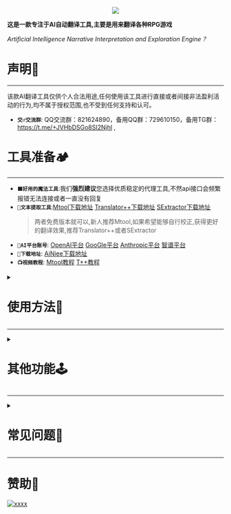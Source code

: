 <p align="center">
  <a href="https://github.com/NEKOparapa/AiNiee-chatgpt">
    <img src="https://github.com/NEKOparapa/AiNiee-chatgpt/blob/main/Example%20image/logo.png">
  </a>
<p>


**这是一款专注于AI自动翻译工具,主要是用来翻译各种RPG游戏**

*Artificial Intelligence Narrative Interpretation and Exploration Engine？*


  
# 声明🧾 
***
该款AI翻译工具仅供个人合法用途,任何使用该工具进行直接或者间接非法盈利活动的行为,均不属于授权范围,也不受到任何支持和认可。

* **`交♂交流群`**:  QQ交流群：821624890，备用QQ群：729610150，备用TG群：https://t.me/+JVHbDSGo8SI2Njhl ,

#  工具准备🏕️
***
 * **`🟪好用的魔法工具`**:我们**强烈建议**您选择优质稳定的代理工具,不然api接口会频繁报错无法连接或者一直没有回复
 * **`📖文本提取工具`**:[Mtool下载地址](https://afdian.net/a/AdventCirno?tab=feed)  [Translator++下载地址](https://dreamsavior.net/download/)  [SExtractor下载地址](https://github.com/satan53x/SExtractor)
   > 两者免费版本就可以,新人推荐Mtool,如果希望能够自行校正,获得更好的翻译效果,推荐Translator++或者SExtractor
* **`🤖AI平台账号`**: [OpenAI平台](https://platform.openai.com/)    [GooGle平台](https://makersuite.google.com/app/apikey?hl=zh-cn)    [Anthropic平台](https://console.anthropic.com/dashboard)    [智谱平台](https://open.bigmodel.cn/overview)
* **`📡下载地址`**: [AiNiee下载地址](https://github.com/NEKOparapa/AiNiee/releases)
* **`📺视频教程`**: [Mtool教程](https://www.bilibili.com/video/BV1h6421c7MA)      [T++教程](https://www.bilibili.com/video/BV18c411K7WN?p=2)

<details>
<summary><b> 

# 使用方法📝
</b> </summary>



<details>
<summary><b> 

### 账号配置
</b> </summary>

*  OpenAI官方配置示例:
    > <img src="https://raw.githubusercontent.com/NEKOparapa/AiNiee-chatgpt/main/Example%20image/官方账号设置.png" width="600" height="400"><br>
  
    >`账号类型`: 新注册的5刀余额账号为免费账号，且每分钟只能翻译3次，每天一共只能翻译200次；付费账号是有过付费记录，且达到一些条件才会升级<br>
  
    > `模型选择`: 默认是GPT3.5模型，请自行了解模型之间的区别后再进行更改。<br>
  
    >`API KEY`: 填入由OpenAi账号生成的api_key<br>
  
    >`代理端口`: 可以不输入,如果需要设置代理时,再则填入http://<代理ip>:<代理端口>,示例：`http://127.0.0.1:10081`<br>

*  OpenAI中转配置示例:
    > <img src="https://raw.githubusercontent.com/NEKOparapa/AiNiee-chatgpt/main/Example%20image/代理账号设置.png" width="600" height="400"><br> 
    
    >`请求地址`: 填入国内代理平台提供的请求地址,示例：`https://api.openai-sb.com/v1`
    
    >`模型选择`: 默认是GPT3.5模型，请自行了解模型之间的区别后再进行更改。<br>

    >`API KEY`: 填入国内代理平台给你生成的API KEY<br>

    >`代理端口`: 可以不输入,如果需要设置代理时,再则填入http://<代理ip>:<代理端口>,示例：`http://127.0.0.1:10081`<br>
  
    >`每分钟请求数`: RPM (requests per minute)每分钟向openai发送的翻译任务数量`
  
    >`每分钟tokens数`: TPM (tokens per minute)每分钟向openai发送的tokens总数（类似字符总数）

    >`请求输入价格`: 根据国内代理平台设定的价格进行设置，单位是每1k tokens
    
    >`回复输出价格`: 根据国内代理平台设定的价格进行设置，单位是每1k tokens

*  SakuraLLM配置:
  
    1.Kaggle云平台方法：https://github.com/SakuraLLM/Sakura-13B-Galgame/wiki/%E7%99%BD%E5%AB%96Kaggle%E5%B9%B3%E5%8F%B0%E9%83%A8%E7%BD%B2%E6%95%99%E7%A8%8B

    2.Autodl云平台方法：https://books.fishhawk.top/forum/65719bf16843e12bd3a4dc98#%E5%A6%82%E4%BD%95%E4%BD%BF%E7%94%A8AutoDL%E9%83%A8%E7%BD%B2

    3.部署好模型后，获取接口地址，填入请求地址栏中


</details>
  


<details>
<summary><b> 

### 翻译配置
</b> </summary>

*   配置示例:<br>
    ><img src="https://raw.githubusercontent.com/NEKOparapa/AiNiee-chatgpt/main/Example%20image/Mtool/翻译设置Mtool.png" width="600" height="400"><br>
    
    >`翻译项目`: 先前导出原文文件的工具<br>

    >`翻译平台`: 翻译文本时希望使用的平台<br>

    >`文本源语言`: 根据你需要翻译游戏的语言选择相应的源语言<br>

    >`文本目标语言`: 你希望翻译成的语言<br>
  
    >`输入文件夹`: 选择你需要翻译的原文文件,把导出的文件尽量放在一个文件夹内，文件夹内没有其他文件，因为会读取该文件夹内所有相关的文件<br>
  
    >`输出文件夹`: 选择翻译后文件的存储文件夹，请不要和输入文件夹一个路径<br>


    >`每次翻译行数`: 每次请求翻译的文本行数。行数设置越大,整体的翻译效果会更好,上下文更加流畅,但每次请求回复速度会越慢,回复的内容越容易出错。根据模型类型来进行设置，建议gpt3.5基础模型不要设置超过40,gpt4基础模型不超过80<br>
  
    >`保留换行符`: 该功能尽可能地保留文本中的/r/n，但不总是能够完全保留，仍有小部分位置错乱，消失或者变成其他特殊符号。请根据翻译情况选择开启<br>

    >`回复json格式`: 仅对openai的两个模型生效，强制ai以json格式回复消息，可以减少格式错误问题<br>
    
    >`最大线程数`: 请根据电脑自身情况设置，线程数越大，越容易吃满Openai的速率限制，翻译速度越快。最大线程数设置上限为999，建议设置100以内<br>

</details>





<details>
<summary><b>
  
### 如果使用MTOOL进行翻译
</b> </summary>
*  1.使用Mtool打开游戏,并在翻译功能界面,选择导出游戏原文文件,会在游戏根目录生成：ManualTransFile.json<br>
  
    ><img src="https://raw.githubusercontent.com/NEKOparapa/AiNiee-chatgpt/main/Example%20image/Mtool/导出原文1.png" width="600" height="400">  |  <img src="https://raw.githubusercontent.com/NEKOparapa/AiNiee-chatgpt/main/Example%20image/Mtool/导出原文2.png" width="600" height="400">
  <br>
  
*  2.在`翻译设置`界面的`翻译项目`选择`🔵Mtool导出文件`,并配置翻译设置<br>
    >配置示例:<br>
    ><img src="https://raw.githubusercontent.com/NEKOparapa/AiNiee-chatgpt/main/Example%20image/Mtool/翻译设置Mtool.png" width="600" height="400"><br>
    
  
* 3.🖱️到开始翻译页面，点击**开始翻译**按钮,看控制台输出日志或者进度条。之后等待翻译进度到百分百,自动生成翻译好的文件在输出文件夹中
    > 正在进行翻译<br>
    > <img src="https://raw.githubusercontent.com/NEKOparapa/AiNiee-chatgpt/main/Example%20image/Mtool/UI界面正在翻译.png"  width="600" height="400">
   

    > 已经完成翻译<br>
    ><img src="https://raw.githubusercontent.com/NEKOparapa/AiNiee-chatgpt/main/Example%20image/Mtool/UI界面翻译完成.png" width="600" height="400">


* 4.回到`🔵Mtool`工具,依然在翻译功能界面,选择加载翻译文件,选择翻译后的文件即可
    > <img src="https://raw.githubusercontent.com/NEKOparapa/AiNiee-chatgpt/main/Example%20image/Mtool/导入译文.png" width="600" height="400"> 

</details>




<details>
<summary><b>
  
### 如果使用T++进行翻译
</b> </summary>
  
* 1.🖱️打开`🔴Translator++`,选择“start a new project”,根据你的游戏图标来选择对应的游戏引擎<br>
    ><img src="https://raw.githubusercontent.com/NEKOparapa/AiNiee-chatgpt/main/Example%20image/Tpp/新建工程1.png" width="600" height="400"> | <img src="https://raw.githubusercontent.com/NEKOparapa/AiNiee-chatgpt/main/Example%20image/Tpp/新建工程2.png" width="600" height="400"><br>
    
* 2.选择你的游戏文件,创建新工程,软件会自动解包和导入游戏数据<br>
    ><img src="https://raw.githubusercontent.com/NEKOparapa/AiNiee-chatgpt/main/Example%20image/Tpp/新建工程3.png" width="600" height="400"> | <img src="https://raw.githubusercontent.com/NEKOparapa/AiNiee-chatgpt/main/Example%20image/Tpp/新建工程4.png" width="600" height="400">
    
    > 当弹出提示框,问你：**Do you  also want to load JavaScript files**时,选择**Cancel**,加载脚本里的文本修改容易出错

* 3.🖱️点"Options"按钮,选择"Preferences",选择"UI Language",选择简体中文,方便之后操作<br>
    ><img src="https://raw.githubusercontent.com/NEKOparapa/AiNiee-chatgpt/main/Example%20image/Tpp/汉化设置1.png" width="600" height="400"> | <img src="https://raw.githubusercontent.com/NEKOparapa/AiNiee-chatgpt/main/Example%20image/Tpp/汉化设置2.png" width="600" height="400"><br>
    
* 4.点左上角的导出工程,选择导出格式为XML格式到你指定的文件夹,生成data文件夹<br>
    ><img src="https://raw.githubusercontent.com/NEKOparapa/AiNiee-chatgpt/main/Example%20image/Tpp/导出工程1.png" width="600" height="400"> | <img src="https://raw.githubusercontent.com/NEKOparapa/AiNiee-chatgpt/main/Example%20image/Tpp/导出工程2.png" width="600" height="400">
    
    > 当弹出提示框,问如何处理标记列,就点击红色和选择**Do not process row with selected tag**,或者不设置直接导出,因为这工具暂时存在bug,无法过滤标记内容
    
* 5.在`翻译设置`界面的`翻译项目`选择`🔴T++导出文件`,配置翻译设置<br>
    > 配置示例<br>
    > <img src="https://raw.githubusercontent.com/NEKOparapa/AiNiee-chatgpt/main/Example%20image/Tpp/翻译配置Tpp.png" width="600" height="400"><br>
    > `项目文件夹`: 选择之前`🔴Translator++`导出的项目文件夹data<br>
    > `输出文件夹`: 选择翻译后项目文件夹的存储文件夹<br>

    
* 6.🖱️到开始翻译页面，点**开始翻译**按钮,等待翻译进度到百分百,生成翻译好的data文件夹在输出文件夹中<br>
    > 1.回到`🔴Translator++`+,点击导入工程,选择从电子表格导入翻译,点击“Import Folder”,选择输出文件夹里的data文件夹,点击导入<br>
    ><img src="https://raw.githubusercontent.com/NEKOparapa/AiNiee-chatgpt/main/Example%20image/Tpp/导入工程1.png" width="600" height="400"> | 
    ><img src="https://raw.githubusercontent.com/NEKOparapa/AiNiee-chatgpt/main/Example%20image/Tpp/导入工程2.png" width="600" height="400"><br>

    > 2.🖱️右键左侧区域,移到"全部选择",选择"Create Automation",选择"对每行",复制粘贴下面的代码运行<br>
  
* 7.对**红色标签内容进行修改**,这些内容不能翻译,以免游戏脚本出现错误。
  ```JavaScript
  if (this.tags) {
    if (this.tags.includes("red")) this.cells[1]=this.cells[0];
  }
  ```
    > <img src="https://raw.githubusercontent.com/NEKOparapa/AiNiee-chatgpt/main/Example%20image/Tpp/处理错误1.png" width="600" height="400"> | <img src="https://raw.githubusercontent.com/NEKOparapa/AiNiee-chatgpt/main/Example%20image/Tpp/处理错误2.png" width="600" height="400">
  
   > 3.查看左边文件有哪个没有到达百分百的,寻找到空行并自行翻译
  
* 8.最后选择导出工程,选择导出到文件夹,指定**你的游戏目录里的data文件夹的上一级文件夹**,原文件会被替换,请注意备份原游戏
    ><img src="https://raw.githubusercontent.com/NEKOparapa/AiNiee-chatgpt/main/Example%20image/Tpp/修改游戏1.png" width="600" height="400"> | <img src="https://raw.githubusercontent.com/NEKOparapa/AiNiee-chatgpt/main/Example%20image/Tpp/修改游戏2.png" width="600" height="400">
</details>



<details>
<summary><b>
  
### 如果使用StevExtraction进行翻译
</b> </summary>

*  0.工具详情功能及介绍：[工具作者页面](https://www.ai2moe.org/topic/10271-jt%EF%BC%8C%E7%9B%AE%E6%A0%87%E6%98%AF%E9%9B%B6%E9%97%A8%E6%A7%9B%E7%9A%84%EF%BC%8C%E5%86%85%E5%B5%8C%E4%BA%86%E5%A4%9A%E4%B8%AA%E8%84%9A%E6%9C%AC%E7%9A%84%E9%9D%92%E6%98%A5%E7%89%88t/) 


*  1.在提取页面进行提取,目前只能适应于RPG Maker MVMZ游戏，能提取到游戏的原文和人物名字
    ><img src="https://raw.githubusercontent.com/NEKOparapa/AiNiee-chatgpt/main/Example%20image/Extraction/提取原文.png" width="600" height="400"> <br>
    >`是否日语游戏`: 根据游戏进行选择<br>

    >`是否翻译note类型文本`: # 在翻译ACT游戏时，尝试关闭该选项，否则大概率无法攻击或攻击没有效果<br>

    >`游戏文件夹`: 游戏根目录<br>

    >`原文存储文件夹`: 提取到的游戏原文存储的地方<br>
  
    >`工程存储文件夹`: 关于这个游戏的工程数据存储的地方，后面注入还会用到<br>
  
  
*  2.在`翻译设置`界面的`翻译项目`选择`🔵T++导出文件`,并配置翻译设置


*  3.注入回原文
    > <img src="https://raw.githubusercontent.com/NEKOparapa/AiNiee-chatgpt/main/Example%20image/Extraction/注入译文.png"  width="600" height="400"> <br>
    
    >`游戏文件夹`: 游戏根目录<br>

    >`译文文件夹`: 之前经过翻译的原文文件<br>
  
    >`工程文件夹`: 之前这个游戏的工程数据存储的地方<br>

    >`存储文件夹`: 注入译文后存储的地方<br>

</details>



</details>

***

<details>
<summary><b> 

# 其他功能🕹️ 
</b> </summary>

* ` 多key轮询`
  >如果想使用多个key来分担消耗压力，根据key数量进行加速翻译，请使用同类型账号的key，而且输入时在每个key中间加上英文逗号，不要换行。例如：key1,key2,key3
  
* ` 配置迁移`
  >配置信息都会存储在resource的config.json中，下载新版本可以把它复制到新版本的resource中。
  
* `自动备份缓存文件到输出文件夹`
  >当翻译遇到问题时，可以之后更改翻译项目为缓存文件，并在输入文件夹选择该缓存文件所在的文件夹进行继续翻译
  
* `导出当前任务的已翻译文件`
  >会将已经翻译好的内容和未翻译的内容导出，mtool项目会分为两个文件，会带有不同的后缀。T++项目会仍然是同一个文件里，已翻译文本的右边会有内容，未翻译的没有
  
* `提示字典`
  >用来统一名词的翻译，让AI翻译的人名，物品名词，怪物名词，特殊名词能够翻译成你想要的样子。

* `替换字典`
  >功能基本同上，只不过实现方式是替换原文本的词语。

* `AI实时调教`
  >用来改变AI的参数设定，控制AI生成内容时的随机性，重复性，通常用来解决语气词重复的问题

* `提示词工程`
  >用于修改prompt与添加翻译示例，帮助AI进行少样本学习，获取更好的翻译效果，但会消耗更多的tokens。
  
* `错行检查`
  >是原文与译文的相似度检测功能,用来判断译文是否翻译错误,以解决AI翻译时错行，串行的问题。开启这个功能会**耗费一段不短的时间进行检查**,而且会将错误内容进行重翻译,也会增加开销。
  
  >采用权重的方式来给每对翻译计算总的相似度，如果小于阈值则进行重新翻译。检查出的错行文本和相似度计算过程日志会存储在输出文件夹中。只支持日语到中文的文本，作为实验性功能，仍在优化中

</details>

***

<details>
<summary><b> 

# 常见问题🐛 
</b> </summary>

* 【如何反馈自己在使用中遇到的问题】————————将cmd窗口（黑黑的那个框框）的内容完整截图下来，里面有程序运行日志，还有软件界面设置截图，然后将问题描述清晰带上截图到群里或者issue提问。当进一步排除问题，需要到原文本或者翻译后文本时，请压缩并上传。

* 【翻译“卡住”了】————————如果运行日志中，无错误提醒，请耐心等待

* 【翻译游戏到特定进度，就显示错误代码443】————————换质量好的梯子

* 【mtool导入翻译文本后，显示一句原文一句译文，或者全部原文】————————更新mtool到最新版，或者找mtool作者反馈该问题
  
* 【翻译后文本导入到T++不完全，部分未能百分百】————————在非RPGMVZ游戏中，出现该问题比较多，使用最新赞助版T++可以缓解，还可以自己手动打开表格，自己复制粘贴进去

</details>

***

# 赞助💖
[![xxxx](https://raw.githubusercontent.com/NEKOparapa/AiNiee-chatgpt/main/Example%20image/Sponsor/徽章.png)](https://raw.githubusercontent.com/NEKOparapa/AiNiee-chatgpt/main/Example%20image/Sponsor/赞赏码.png)

